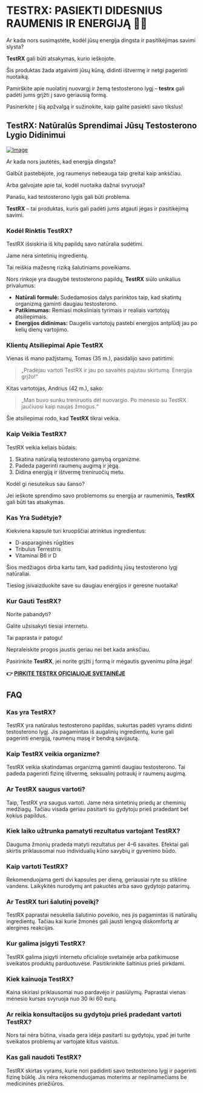 # TESTRX: PASIEKTI DIDESNIUS RAUMENIS IR ENERGIJĄ 💪🔥

Ar kada nors susimąstėte, kodėl jūsų energija dingsta ir pasitikėjimas savimi slysta? 

**TestRX** gali būti atsakymas, kurio ieškojote. 

Šis produktas žada atgaivinti jūsų kūną, didinti ištvermę ir netgi pagerinti nuotaiką. 

Pamirškite apie nuolatinį nuovargį ir žemą testosterono lygį – **testrx** gali padėti jums grįžti į savo geriausią formą.

Pasinerkite į šią apžvalgą ir sužinokite, kaip galite pasiekti savo tikslus!

## TestRX: Natūralūs Sprendimai Jūsų Testosterono Lygio Didinimui

[![Image](https://www2.sellhealth.com/129/testrx_b_7.jpg)](https://gchaffi.com/AVst1NUe)

Ar kada nors jautėtės, kad energija dingsta?

Galbūt pastebėjote, jog raumenys nebeauga taip greitai kaip anksčiau.

Arba galvojate apie tai, kodėl nuotaika dažnai svyruoja?

Panašu, kad testosterono lygis gali būti problema.

**TestRX** – tai produktas, kuris gali padėti jums atgauti jėgas ir pasitikėjimą savimi. 

### Kodėl Rinktis TestRX?

TestRX išsiskiria iš kitų papildų savo natūralia sudėtimi.

Jame nėra sintetinių ingredientų. 

Tai reiškia mažesnę riziką šalutiniams poveikiams. 

Nors rinkoje yra daugybė testosterono papildų, **TestRX** siūlo unikalius privalumus:

- **Natūrali formulė:** Sudedamosios dalys parinktos taip, kad skatintų organizmą gaminti daugiau testosterono.
- **Patikimumas:** Remiasi moksliniais tyrimais ir realiais vartotojų atsiliepimais.
- **Energijos didinimas:** Daugelis vartotojų pastebi energijos antplūdį jau po kelių dienų vartojimo.

### Klientų Atsiliepimai Apie TestRX

Vienas iš mano pažįstamų, Tomas (35 m.), pasidalijo savo patirtimi:

> „Pradėjau vartoti TestRX ir jau po savaitės pajutau skirtumą. Energija grįžo!“

Kitas vartotojas, Andrius (42 m.), sako:

> „Man buvo sunku treniruotis dėl nuovargio. Po mėnesio su TestRX jaučiuosi kaip naujas žmogus.“

Šie atsiliepimai rodo, kad **TestRX** tikrai veikia.

### Kaip Veikia TestRX?

TestRX veikia keliais būdais:

1. Skatina natūralią testosterono gamybą organizme.
2. Padeda pagerinti raumenų augimą ir jėgą.
3. Didina energiją ir ištvermę treniruočių metu.

Kodėl gi nesuteikus sau šanso? 

Jei ieškote sprendimo savo problemoms su energija ar raumenimis, **TestRX** gali būti tas atsakymas.

### Kas Yra Sudėtyje?

Kiekviena kapsulė turi kruopščiai atrinktus ingredientus:

- D-asparaginės rūgšties
- Tribulus Terrestris
- Vitaminai B6 ir D

Šios medžiagos dirba kartu tam, kad padidintų jūsų testosterono lygį natūraliai.

Tiesiog įsivaizduokite save su daugiau energijos ir geresne nuotaika!

### Kur Gauti TestRX?

Norite pabandyti? 

Galite užsisakyti tiesiai internetu. 

Tai paprasta ir patogu!

Nepraleiskite progos jaustis geriau nei bet kada anksčiau.

Pasirinkite **TestRX**, jei norite grįžti į formą ir mėgautis gyvenimu pilna jėga!



**👉 [PIRKITE TESTRX OFICIALIOJE SVETAINĖJE](https://gchaffi.com/AVst1NUe)**

## FAQ

### Kas yra TestRX?
TestRX yra natūralus testosterono papildas, sukurtas padėti vyrams didinti testosterono lygį. Jis pagamintas iš augalinių ingredientų, kurie gali pagerinti energiją, raumenų masę ir bendrą savijautą.

### Kaip TestRX veikia organizme?
TestRX veikia skatindamas organizmą gaminti daugiau testosterono. Tai padeda pagerinti fizinę ištvermę, seksualinį potraukį ir raumenų augimą.

### Ar TestRX saugus vartoti?
Taip, TestRX yra saugus vartoti. Jame nėra sintetinių priedų ar cheminių medžiagų. Tačiau visada geriau pasitarti su gydytoju prieš pradedant bet kokius papildus.

### Kiek laiko užtrunka pamatyti rezultatus vartojant TestRX?
Dauguma žmonių pradeda matyti rezultatus per 4–6 savaites. Efektai gali skirtis priklausomai nuo individualių kūno savybių ir gyvenimo būdo.

### Kaip vartoti TestRX?
Rekomenduojama gerti dvi kapsules per dieną, geriausiai ryte su stikline vandens. Laikykitės nurodymų ant pakuotės arba savo gydytojo patarimų.

### Ar TestRX turi šalutinį poveikį?
TestRX paprastai nesukelia šalutinio poveikio, nes jis pagamintas iš natūralių ingredientų. Tačiau kai kurie žmonės gali jausti lengvą diskomfortą ar alergines reakcijas.

### Kur galima įsigyti TestRX?
TestRX galima įsigyti internetu oficialioje svetainėje arba patikimuose sveikatos produktų parduotuvėse. Pasitikrinkite šaltinius prieš pirkdami.

### Kiek kainuoja TestRX?
Kaina skiriasi priklausomai nuo pardavėjo ir pasiūlymų. Paprastai vienas mėnesio kursas svyruoja nuo 30 iki 60 eurų.

### Ar reikia konsultacijos su gydytoju prieš pradedant vartoti TestRX?
Nors tai nėra būtina, visada gera idėja pasitarti su gydytoju, ypač jei turite sveikatos problemų ar vartojate kitus vaistus.

### Kas gali naudoti TestRX?
TestRX skirtas vyrams, kurie nori padidinti savo testosterono lygį ir pagerinti fizinę būklę. Jis nėra rekomenduojamas moterims ar nepilnamečiams be medicininės priežiūros.
